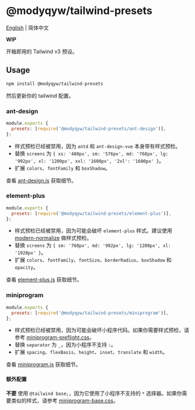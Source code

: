 # @modyqyw/tailwind-presets

[English](./README.md) | 简体中文

**WIP**

开箱即用的 Tailwind v3 预设。

## Usage

```sh
npm install @modyqyw/tailwind-presets
```

然后更新你的 tailwind 配置。

### ant-design

```js
module.exports {
  presets: [require('@modyqyw/tailwind-presets/ant-design')],
};

```

- 样式预检已经被禁用，因为 `antd` 和 `ant-design-vue` 本身带有样式预检。
- 替换 `screens` 为 `{ xs: '480px', sm: '576px', md: '768px', lg: '992px', xl: '1200px', xxl: '1600px', '2xl': '1600px' }`。
- 扩展 `colors`、`fontFamily` 和 `boxShadow`。

查看 [ant-design.js](./ant-design.js) 获取细节。

### element-plus

```js
module.exports {
  presets: [require('@modyqyw/tailwind-presets/element-plus')],
};

```

- 样式预检已经被禁用，因为可能会破坏 `element-plus` 样式。建议使用 [modern-normalize](https://github.com/sindresorhus/modern-normalize) 做样式预检。
- 替换 `screens` 为 `{ sm: '768px', md: '992px', lg: '1200px', xl: '1920px' }`。
- 扩展 `colors`、`fontFamily`、`fontSize`、`borderRadius`、`boxShadow` 和 `opacity`。

查看 [element-plus.js](./element-plus.js) 获取细节。

### miniprogram

```js
module.exports {
  presets: [require('@modyqyw/tailwind-presets/miniprogram')],
};

```

- 样式预检已经被禁用，因为可能会破坏小程序代码。如果你需要样式预检，请参考 [miniprogram-preflight.css](./miniprogram-preflight.css)。
- 替换 `separator` 为 `_`，因为小程序不支持 `:`。
- 扩展 `spacing`、`flexBasis`、`height`、`inset`、`translate` 和 `width`。

查看 [miniprogram.js](./miniprogram.js) 获取细节。

#### 额外配置

**不要** 使用 `@tailwind base;`，因为它使用了小程序不支持的 `*` 选择器。如果你需要类似的样式，请参考 [miniprogram-base.css](./miniprogram-base.css)。
